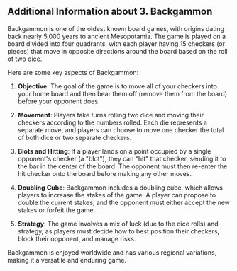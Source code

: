 ## Additional Information about 3. Backgammon

Backgammon is one of the oldest known board games, with origins dating back nearly 5,000 years to ancient Mesopotamia. The game is played on a board divided into four quadrants, with each player having 15 checkers (or pieces) that move in opposite directions around the board based on the roll of two dice.

Here are some key aspects of Backgammon:

1. **Objective**: The goal of the game is to move all of your checkers into your home board and then bear them off (remove them from the board) before your opponent does.

2. **Movement**: Players take turns rolling two dice and moving their checkers according to the numbers rolled. Each die represents a separate move, and players can choose to move one checker the total of both dice or two separate checkers.

3. **Blots and Hitting**: If a player lands on a point occupied by a single opponent's checker (a "blot"), they can "hit" that checker, sending it to the bar in the center of the board. The opponent must then re-enter the hit checker onto the board before making any other moves.

4. **Doubling Cube**: Backgammon includes a doubling cube, which allows players to increase the stakes of the game. A player can propose to double the current stakes, and the opponent must either accept the new stakes or forfeit the game.

5. **Strategy**: The game involves a mix of luck (due to the dice rolls) and strategy, as players must decide how to best position their checkers, block their opponent, and manage risks.

Backgammon is enjoyed worldwide and has various regional variations, making it a versatile and enduring game.
